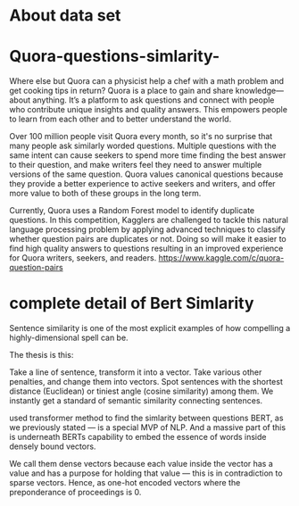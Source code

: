 # About data set
# Quora-questions-simlarity-
Where else but Quora can a physicist help a chef with a math problem and get cooking tips in return? Quora is a place to gain and share knowledge—about anything. It’s a platform to ask questions and connect with people who contribute unique insights and quality answers. This empowers people to learn from each other and to better understand the world.

Over 100 million people visit Quora every month, so it's no surprise that many people ask similarly worded questions. Multiple questions with the same intent can cause seekers to spend more time finding the best answer to their question, and make writers feel they need to answer multiple versions of the same question. Quora values canonical questions because they provide a better experience to active seekers and writers, and offer more value to both of these groups in the long term.

Currently, Quora uses a Random Forest model to identify duplicate questions. In this competition, Kagglers are challenged to tackle this natural language processing problem by applying advanced techniques to classify whether question pairs are duplicates or not. Doing so will make it easier to find high quality answers to questions resulting in an improved experience for Quora writers, seekers, and readers.
https://www.kaggle.com/c/quora-question-pairs

# complete detail of Bert Simlarity
Sentence similarity is one of the most explicit examples of how compelling a highly-dimensional spell can be.

The thesis is this:

Take a line of sentence, transform it into a vector.
Take various other penalties, and change them into vectors.
Spot sentences with the shortest distance (Euclidean) or tiniest angle (cosine similarity) among them.
We instantly get a standard of semantic similarity connecting sentences.

used transformer method to find the simlarity between questions
BERT, as we previously stated — is a special MVP of NLP. And a massive part of this is underneath BERTs capability to embed the essence of words inside densely bound vectors.

We call them dense vectors because each value inside the vector has a value and has a purpose for holding that value — this is in contradiction to sparse vectors. Hence, as one-hot encoded vectors where the preponderance of proceedings is 0.

